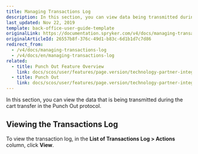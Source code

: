 ```yaml
---
title: Managing Transactions Log
description: In this section, you can view data being transmitted during the cart transfer in the Punch out protocol.
last_updated: Nov 22, 2019
template: back-office-user-guide-template
originalLink: https://documentation.spryker.com/v4/docs/managing-transactions-log
originalArticleId: 26557b8f-376c-49d1-b83c-6d1b1d7c7d86
redirect_from:
  - /v4/docs/managing-transactions-log
  - /v4/docs/en/managing-transactions-log
related:
  - title: Punch Out Feature Overview
    link: docs/scos/user/features/page.version/technology-partner-integrations/punch-out/punch-out-feature-overview.html
  - title: Punch Out
    link: docs/scos/user/features/page.version/technology-partner-integrations/punch-out/punch-out.html
---
```


In this section, you can view the data that is being transmitted during the cart transfer in the Punch Out protocol.

## Viewing the Transactions Log

To view the transaction log, in the **List of Transactions Log > Actions** column, click **View**.

<!-- Last review date: Sep 2, 2019 by Oksana Karasyova  -->
